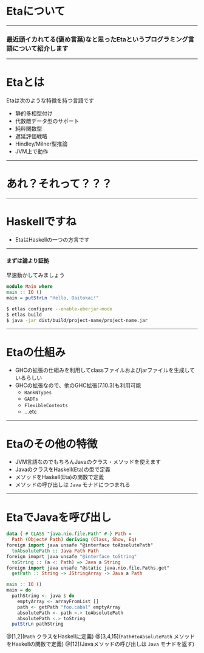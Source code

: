 Etaについて
===

---

### 最近頭イカれてる(褒め言葉)なと思ったEtaというプログラミング言語について紹介します

---

Etaとは
===

Etaは次のような特徴を持つ言語です

* 静的多相型付け
* 代数敵データ型のサポート
* 純粋関数型
* 遅延評価戦略
* Hindley/Milner型推論
* JVM上で動作

---

あれ？それって？？？
===

---

Haskellですね
===

* EtaはHaskellの一つの方言です

---

#### まずは論より証拠

早速動かしてみましょう

```haskell
module Main where
main :: IO ()
main = putStrLn "Hello, Daitokai!"
```

```bash
$ etlas configure --enable-uberjar-mode
$ etlas build
$ java -jar dist/build/project-name/project-name.jar
```

---

Etaの仕組み
===

* GHCの拡張の仕組みを利用してclassファイルおよびjarファイルを生成しているらしい
* GHCの拡張なので、他のGHC拡張(7.10.3)も利用可能
  * `RankNTypes`
  * `GADTs`
  * `FlexibleContexts`
  * ...etc

---

Etaのその他の特徴
===

* JVM言語なのでもちろんJavaのクラス・メソッドを使えます
* JavaのクラスをHaskell(Eta)の型で定義
* メソッドをHaskell(Eta)の関数で定義
* メソッドの呼び出しは `Java` モナドにつつまれる

---

EtaでJavaを呼び出し
===

```haskell
data {-# CLASS "java.nio.file.Path" #-} Path =
  Path (Object# Path) deriving (Class, Show, Eq)
foreign import java unsafe "@interface toAbsolutePath"
  toAbsolutePath :: Java Path Path
foreign imoprt java unsafe "@interface toString"
  toString :: (a <: Path) => Java a String
foreign import java unsafe "@static java.nio.file.Paths.get"
  getPath :: String -> JStringArray -> Java a Path

main :: IO ()
main = do
  pathString <- java $ do
    emptyArray <- arrayFromList []
    path <- getPath "foo.cabal" emptyArray
    absolutePath <- path <.> toAbsolutePath
    absolutePath <.> toString
  putStrLn pathString
```
@[1,2](`Path` クラスをHaskellに定義)
@[3,4,15](`Path#toAbsolutePath` メソッドをHaskellの関数で定義)
@[12](Javaメソッドの呼び出しは `Java` モナドを返す)


